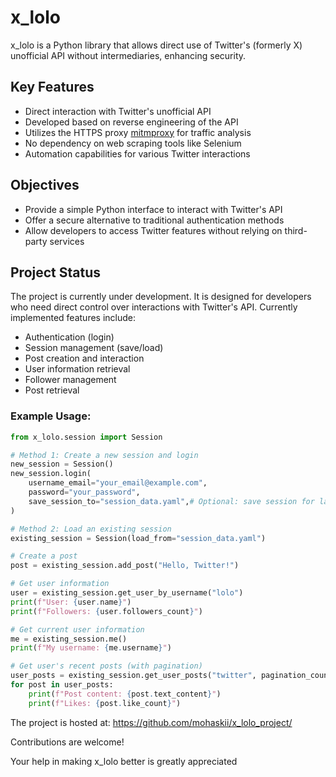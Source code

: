 # x_lolo

x_lolo is a Python library that allows direct use of Twitter's (formerly X) unofficial API without intermediaries, enhancing security.

## Key Features

- Direct interaction with Twitter's unofficial API
- Developed based on reverse engineering of the API
- Utilizes the HTTPS proxy [mitmproxy](https://mitmproxy.org/) for traffic analysis
- No dependency on web scraping tools like Selenium
- Automation capabilities for various Twitter interactions

## Objectives

- Provide a simple Python interface to interact with Twitter's API
- Offer a secure alternative to traditional authentication methods
- Allow developers to access Twitter features without relying on third-party services

## Project Status

The project is currently under development. It is designed for developers who need direct control over interactions with Twitter's API. 
Currently implemented features include:
- Authentication (login)
- Session management (save/load)
- Post creation and interaction
- User information retrieval
- Follower management
- Post retrieval

### Example Usage:
```python
from x_lolo.session import Session

# Method 1: Create a new session and login
new_session = Session()
new_session.login(
    username_email="your_email@example.com",
    password="your_password",
    save_session_to="session_data.yaml",# Optional: save session for later use
)

# Method 2: Load an existing session
existing_session = Session(load_from="session_data.yaml")

# Create a post
post = existing_session.add_post("Hello, Twitter!")

# Get user information
user = existing_session.get_user_by_username("lolo")
print(f"User: {user.name}")
print(f"Followers: {user.followers_count}")

# Get current user information
me = existing_session.me()
print(f"My username: {me.username}")

# Get user's recent posts (with pagination)
user_posts = existing_session.get_user_posts("twitter", pagination_count=2)
for post in user_posts:
    print(f"Post content: {post.text_content}")
    print(f"Likes: {post.like_count}")

```
The project is hosted at: https://github.com/mohaskii/x_lolo_project/

Contributions are welcome!

Your help in making x_lolo better is greatly appreciated